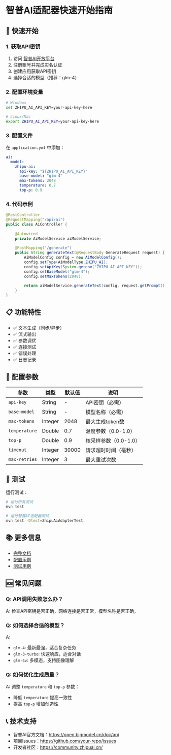 # 智普AI适配器快速开始指南

## 🚀 快速开始

### 1. 获取API密钥

1. 访问 [智普AI开放平台](https://open.bigmodel.cn/)
2. 注册账号并完成实名认证
3. 创建应用获取API密钥
4. 选择合适的模型（推荐：glm-4）

### 2. 配置环境变量

```bash
# Windows
set ZHIPU_AI_API_KEY=your-api-key-here

# Linux/Mac
export ZHIPU_AI_API_KEY=your-api-key-here
```

### 3. 配置文件

在 `application.yml` 中添加：

```yaml
ai:
  model:
    zhipu-ai:
      api-key: "${ZHIPU_AI_API_KEY}"
      base-model: "glm-4"
      max-tokens: 2048
      temperature: 0.7
      top-p: 0.9
```

### 4. 代码示例

```java
@RestController
@RequestMapping("/api/ai")
public class AiController {
    
    @Autowired
    private AiModelService aiModelService;
    
    @PostMapping("/generate")
    public String generateText(@RequestBody GenerateRequest request) {
        AiModelConfig config = new AiModelConfig();
        config.setType(AiModelType.ZHIPU_AI);
        config.setApiKey(System.getenv("ZHIPU_AI_API_KEY"));
        config.setBaseModel("glm-4");
        config.setMaxTokens(2048);
        
        return aiModelService.generateText(config, request.getPrompt());
    }
}
```

## 📋 功能特性

- ✅ 文本生成（同步/异步）
- ✅ 流式输出
- ✅ 参数调优
- ✅ 连接测试
- ✅ 错误处理
- ✅ 日志记录

## 🔧 配置参数

| 参数 | 类型 | 默认值 | 说明 |
|------|------|--------|------|
| `api-key` | String | - | API密钥（必需） |
| `base-model` | String | - | 模型名称（必需） |
| `max-tokens` | Integer | 2048 | 最大生成token数 |
| `temperature` | Double | 0.7 | 温度参数（0.0-1.0） |
| `top-p` | Double | 0.9 | 核采样参数（0.0-1.0） |
| `timeout` | Integer | 30000 | 请求超时时间（毫秒） |
| `max-retries` | Integer | 3 | 最大重试次数 |

## 🧪 测试

运行测试：

```bash
# 运行所有测试
mvn test

# 运行智普AI适配器测试
mvn test -Dtest=ZhipuAiAdapterTest
```

## 📚 更多信息

- [完整文档](README-ZHIPU-AI.md)
- [配置示例](src/main/resources/application-zhipu-ai.yml)
- [测试用例](src/test/java/com/aiflow/aimodel/ZhipuAiAdapterTest.java)

## 🆘 常见问题

### Q: API调用失败怎么办？
A: 检查API密钥是否正确，网络连接是否正常，模型名称是否正确。

### Q: 如何选择合适的模型？
A: 
- `glm-4`: 最新最强，适合复杂任务
- `glm-3-turbo`: 快速响应，适合对话
- `glm-4v`: 多模态，支持图像理解

### Q: 如何优化生成质量？
A: 调整 `temperature` 和 `top-p` 参数：
- 降低 `temperature` 提高一致性
- 提高 `top-p` 增加创造性

## 📞 技术支持

- 智普AI官方文档：https://open.bigmodel.cn/doc/api
- 项目Issues：https://github.com/your-repo/issues
- 开发者社区：https://community.zhipuai.cn/
